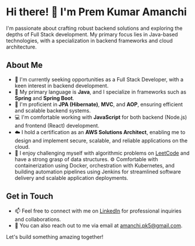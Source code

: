 # Hi there! 👋 I'm Prem Kumar Amanchi

I'm passionate about crafting robust backend solutions and exploring the depths of Full Stack development. My primary focus lies in Java-based technologies, with a specialization in backend frameworks and cloud architecture. 

## About Me

- 🔭 I'm currently seeking opportunities as a Full Stack Developer, with a keen interest in backend development.
- 🌱 My primary language is **Java**, and I specialize in frameworks such as **Spring** and **Spring Boot**.
- 💼 I'm proficient in **JPA (Hibernate)**, **MVC**, and **AOP**, ensuring efficient and scalable backend systems.
- 💻 I'm comfortable working with **JavaScript** for both backend (Node.js) and frontend (React) development.
- ☁️ I hold a certification as an **AWS Solutions Architect**, enabling me to design and implement secure, scalable, and reliable applications on the cloud.
- 🧠 I enjoy challenging myself with algorithmic problems on [LeetCode](https://leetcode.com/amanchipk) and have a strong grasp of data structures.
⚙️ Comfortable with containerization using Docker, orchestration with Kubernetes, and building automation pipelines using Jenkins for streamlined software delivery and scalable application deployments.

## Get in Touch

- 📫 Feel free to connect with me on [LinkedIn](https://www.linkedin.com/in/premkumaramanchi/) for professional inquiries and collaborations.
- 📧 You can also reach out to me via email at [amanchi.pk5@gmail.com](mailto:amanchi.pk5@gmail.com).

Let's build something amazing together!
